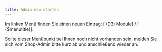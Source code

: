 ```yaml
---
title: Admin neu starten
---
```


Im linken Menü finden Sie einen neuen Eintrag: [ (D3) Module] / [ {$menutitle}].  

Sollte dieser Menüpunkt bei Ihnen noch nicht vorhanden sein, melden Sie sich vom Shop-Admin bitte kurz ab und anschließend wieder an. 
